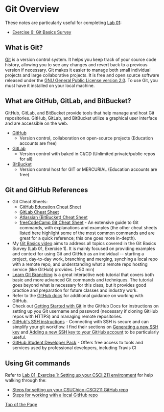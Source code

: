 # Git Overview

These notes are particularly useful for completing [Lab 01](https://github.com/shelleywong/CSCI211-Course-Materials/blob/main/Labs/lab01.md):
  * [Exercise 6: Git Basics Survey](https://github.com/shelleywong/CSCI211-Course-Materials/blob/main/Labs/lab01.md#exercise-6-git-basics-survey)

## What is Git?

[Git](https://git-scm.com/) is a version control system. It helps you keep track of your source code history, allowing you to see any changes and revert back to a previous version if necessary. Git makes it easier to manage both small individual projects and large collaborative projects. It is free and open source software released under the [GNU General Public License version 2.0](https://opensource.org/licenses/GPL-2.0). To use Git, you must have it installed on your local machine.<br>

## What are GitHub, GitLab, and BitBucket?

GitHub, GitLab, and BitBucket provide tools that help manage and host Git repositories. GitHub, GitLab, and BitBucket utilize a graphical user interface and are accessible on the web.<br>
* [GitHub](https://github.com/)
  * Version control, collaboration on open-source projects (Education accounts are free)
* [GitLab](https://about.gitlab.com/)
  * Version control with baked in CI/CD (Unlimited private/public repos for all)
* [BitBucket](https://bitbucket.org/)
  * Version control host for GIT or MERCURIAL (Education accounts are free)

## Git and GitHub References
* Git Cheat Sheets:
  * [GitHub Education Cheat Sheet](https://education.github.com/git-cheat-sheet-education.pdf)
  * [GitLab Cheat Sheet](https://about.gitlab.com/images/press/git-cheat-sheet.pdf)
  * [Atlassian (BitBucket) Cheat Sheet](https://www.atlassian.com/git/tutorials/atlassian-git-cheatsheet)
  * [freeCodeCamp Git Cheat Sheet](https://www.freecodecamp.org/news/git-cheat-sheet-helpful-git-commands-with-examples/#heading-reverting-changes-in-git) - An extensive guide to Git commands, with explanations and examples (the other cheat sheets listed here highlight some of the most common commands and are great for a quick reference; this one goes more in-depth).
* My [Git Basics video](https://csuchico-my.sharepoint.com/:v:/r/personal/swong26_csuchico_edu/Documents/CS-Instructor/CSCI211/git-basics.mp4?csf=1&web=1&e=1HnzRL&nav=eyJyZWZlcnJhbEluZm8iOnsicmVmZXJyYWxBcHAiOiJTdHJlYW1XZWJBcHAiLCJyZWZlcnJhbFZpZXciOiJTaGFyZURpYWxvZy1MaW5rIiwicmVmZXJyYWxBcHBQbGF0Zm9ybSI6IldlYiIsInJlZmVycmFsTW9kZSI6InZpZXcifX0%3D) aims to address all topics covered in the Git Basics Survey (Lab 01, Exercise 1). It is mainly focused on providing examples and context for using Git and GitHub as an individual -- starting a project, day-to-day work, branching and merging, synching a local repo with a remote repo, and understanding what a remote repo hosting service (like GitHub) provides. (~50 min)
* [Learn Git Branching](https://learngitbranching.js.org/) is a great interactive web tutorial that covers both basic and more advanced Git commands and techniques. The tutorial goes beyond what is necessary for this class, but it provides good practice and preparation for future classes and industry work.
* Refer to the [GitHub docs](https://docs.github.com/en/free-pro-team@latest/github) for additional guidance on working with GitHub.
* Check out [Getting Started with Git](https://docs.github.com/en/github/getting-started-with-github/getting-started-with-git) in the GitHub Docs for instructions on setting up you Git username and password (necessary if cloning GitHub repos with HTTPS) and managing remote repositories.
* [GitHub's SSH instructions](https://docs.github.com/en/authentication/connecting-to-github-with-ssh/about-ssh) - Connecting with SSH is secure and can simplify your git workflow. I find their sections on [Generating a new SSH key](https://docs.github.com/en/authentication/connecting-to-github-with-ssh/generating-a-new-ssh-key-and-adding-it-to-the-ssh-agent) and [Adding a new SSH key to your GitHub account](https://docs.github.com/en/authentication/connecting-to-github-with-ssh/adding-a-new-ssh-key-to-your-github-account) to be particularly useful.
* [GitHub Student Developer Pack](https://education.github.com/pack) - Offers free access to tools and services used by professional developers, including Travis CI

## Using Git commands

Refer to [Lab 01, Exercise 1: Setting up your CSCI 211 environment](https://github.com/shelleywong/CSCI211-Course-Materials/blob/main/Labs/lab01.md#exercise-1-setting-up-your-csci-211-environment) for help walking through the:
* [Steps for setting up your CSUChico-CSCI211 GitHub repo](https://github.com/shelleywong/CSCI211-Course-Materials/blob/main/Labs/lab01.md#steps-for-setting-up-your-csuchico-csci211-github-repo)
* [Steps for working with a local GitHub repo](https://github.com/shelleywong/CSCI211-Course-Materials/blob/main/Labs/lab01.md#steps-for-working-with-a-local-github-repo)<br>

[Top of the Page](#git-overview)
